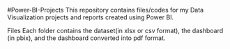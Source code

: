 #Power-BI-Projects
This repository contains files/codes for my Data Visualization projects and reports created using Power BI.

Files
Each folder contains the dataset(in xlsx or csv format), the dashboard (in pbix), and the dashboard converted into pdf format.
